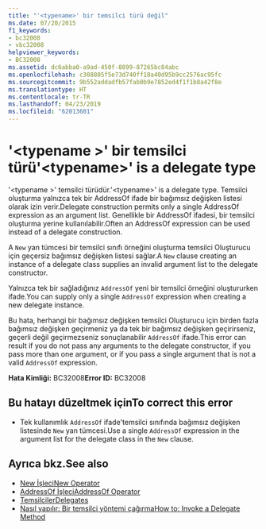 ```yaml
---
title: "'<typename>' bir temsilci türü değil"
ms.date: 07/20/2015
f1_keywords:
- bc32008
- vbc32008
helpviewer_keywords:
- BC32008
ms.assetid: dc6abba0-a9ad-450f-8899-87265bc84abc
ms.openlocfilehash: c308805f5e73d740ff18a40d95b9cc2576ac95fc
ms.sourcegitcommit: 9b552addadfb57fab0b9e7852ed4f1f1b8a42f8e
ms.translationtype: HT
ms.contentlocale: tr-TR
ms.lasthandoff: 04/23/2019
ms.locfileid: "62013601"
---
```

# <a name="typename-is-a-delegate-type"></a><span data-ttu-id="1fa4d-102">'\<typename >' bir temsilci türü</span><span class="sxs-lookup"><span data-stu-id="1fa4d-102">'\<typename>' is a delegate type</span></span>
<span data-ttu-id="1fa4d-103">'\<typename >' temsilci türüdür.</span><span class="sxs-lookup"><span data-stu-id="1fa4d-103">'\<typename>' is a delegate type.</span></span> <span data-ttu-id="1fa4d-104">Temsilci oluşturma yalnızca tek bir AddressOf ifade bir bağımsız değişken listesi olarak izin verir.</span><span class="sxs-lookup"><span data-stu-id="1fa4d-104">Delegate construction permits only a single AddressOf expression as an argument list.</span></span> <span data-ttu-id="1fa4d-105">Genellikle bir AddressOf ifadesi, bir temsilci oluşturma yerine kullanılabilir.</span><span class="sxs-lookup"><span data-stu-id="1fa4d-105">Often an AddressOf expression can be used instead of a delegate construction.</span></span>  
  
 <span data-ttu-id="1fa4d-106">A `New` yan tümcesi bir temsilci sınıfı örneğini oluşturma temsilci Oluşturucu için geçersiz bağımsız değişken listesi sağlar.</span><span class="sxs-lookup"><span data-stu-id="1fa4d-106">A `New` clause creating an instance of a delegate class supplies an invalid argument list to the delegate constructor.</span></span>  
  
 <span data-ttu-id="1fa4d-107">Yalnızca tek bir sağladığınız `AddressOf` yeni bir temsilci örneğini oluştururken ifade.</span><span class="sxs-lookup"><span data-stu-id="1fa4d-107">You can supply only a single `AddressOf` expression when creating a new delegate instance.</span></span>  
  
 <span data-ttu-id="1fa4d-108">Bu hata, herhangi bir bağımsız değişken temsilci Oluşturucu için birden fazla bağımsız değişken geçirmeniz ya da tek bir bağımsız değişken geçirirseniz, geçerli değil geçirmezseniz sonuçlanabilir `AddressOf` ifade.</span><span class="sxs-lookup"><span data-stu-id="1fa4d-108">This error can result if you do not pass any arguments to the delegate constructor, if you pass more than one argument, or if you pass a single argument that is not a valid `AddressOf` expression.</span></span>  
  
 <span data-ttu-id="1fa4d-109">**Hata Kimliği:** BC32008</span><span class="sxs-lookup"><span data-stu-id="1fa4d-109">**Error ID:** BC32008</span></span>  
  
## <a name="to-correct-this-error"></a><span data-ttu-id="1fa4d-110">Bu hatayı düzeltmek için</span><span class="sxs-lookup"><span data-stu-id="1fa4d-110">To correct this error</span></span>  
  
- <span data-ttu-id="1fa4d-111">Tek kullanımlık `AddressOf` ifade'temsilci sınıfında bağımsız değişken listesinde `New` yan tümcesi.</span><span class="sxs-lookup"><span data-stu-id="1fa4d-111">Use a single `AddressOf` expression in the argument list for the delegate class in the `New` clause.</span></span>  
  
## <a name="see-also"></a><span data-ttu-id="1fa4d-112">Ayrıca bkz.</span><span class="sxs-lookup"><span data-stu-id="1fa4d-112">See also</span></span>

- [<span data-ttu-id="1fa4d-113">New İşleci</span><span class="sxs-lookup"><span data-stu-id="1fa4d-113">New Operator</span></span>](../../../visual-basic/language-reference/operators/new-operator.md)
- [<span data-ttu-id="1fa4d-114">AddressOf İşleci</span><span class="sxs-lookup"><span data-stu-id="1fa4d-114">AddressOf Operator</span></span>](../../../visual-basic/language-reference/operators/addressof-operator.md)
- [<span data-ttu-id="1fa4d-115">Temsilciler</span><span class="sxs-lookup"><span data-stu-id="1fa4d-115">Delegates</span></span>](../../../visual-basic/programming-guide/language-features/delegates/index.md)
- [<span data-ttu-id="1fa4d-116">Nasıl yapılır: Bir temsilci yöntemi çağırma</span><span class="sxs-lookup"><span data-stu-id="1fa4d-116">How to: Invoke a Delegate Method</span></span>](../../../visual-basic/programming-guide/language-features/delegates/how-to-invoke-a-delegate-method.md)
